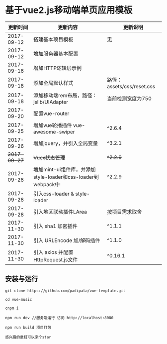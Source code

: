 # 基于vue2.js移动端单页应用模板

更新时间| 更新内容|更新说明
---|---|---
2017-09-12 | 搭建基本项目模板|无
2017-09-12 | 增加服务器基本配置
2017-09-16 | 增加HTTP逻辑层示例
2017-09-18 | 添加全局默认样式 | 路径：assets/css/reset.css
2017-09-18 | 添加移动端rem布局，路径：jslib/UIAdapter | 当前检测宽度为750
2017-09-20 | 配置vue-router
2017-09-25 | 增加vue轮播插件 vue-awesome-swiper | ^2.6.4
2017-09-26 | 增加jquery，并引入全局变量 | ^3.2.1
~~2017-09-27~~ | ~~Vuex状态管理~~ | ~~^2.2.9~~
2017-09-28 | 增加mint-ui组件库，并添加style-loader和css-loader到webpack中 | ^2.2.9
2017-09-28 | 引入css-loader & style-loader
2017-09-28 | 引入地区联动插件LArea | 按项目需求取舍
2017-11-30 | 引入 sha1 加密插件 | ^1.1.1
2017-11-30 | 引入 URLEncode 加/解码插件 | ^1.1.0
2017-11-30 | 引入 axios 并配置 HttpRequest.js文件 | ^0.16.1


## 安装与运行

```
git clone https://github.com/padipata/vue-template.git

cd vue-music

cnpm i

npm run dev //服务端运行 访问 http://localhost:8080

npm run build 项目打包 

感兴趣的童鞋可以来个star

